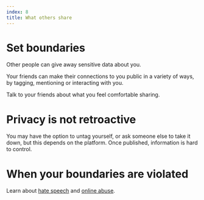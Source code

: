 ```yaml
---
index: 8
title: What others share
---
```

# Set boundaries

Other people can give away sensitive data about you.  

Your friends can make their connections to you public in a variety of ways, by tagging, mentioning or interacting with you.

Talk to your friends about what you feel comfortable sharing.

# Privacy is not retroactive

You may have the option to untag yourself, or ask someone else to take it down, but this depends on the platform. Once published, information is hard to control. 

# When your boundaries are violated

Learn about [hate speech](umbrella://communications/social-media/advanced) and [online abuse](umbrella://communications/social-media/expert).